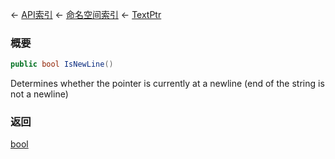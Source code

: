 ← [API索引](Api-Index) ← [命名空间索引](Namespace-Index) ← [TextPtr](VRage.Game.ModAPI.Ingame.Utilities.TextPtr)

### 概要

```csharp
public bool IsNewLine()
```

Determines whether the pointer is currently at a newline (end of the string is not a newline)

### 返回

[bool](https://docs.microsoft.com/en-us/dotnet/api/System.Boolean?view=netframework-4.6)




